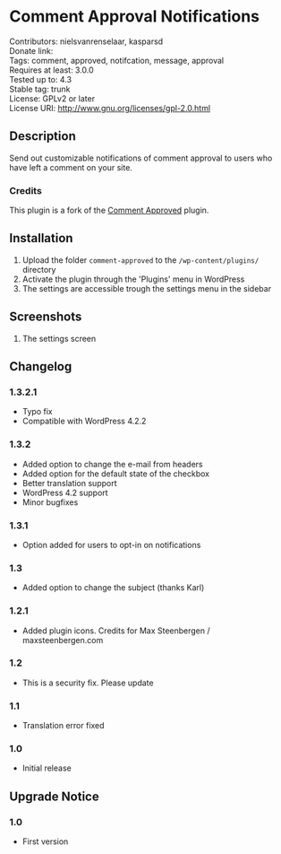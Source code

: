 # Comment Approval Notifications

Contributors: nielsvanrenselaar, kasparsd   
Donate link:    
Tags: comment, approved, notifcation, message, approval   
Requires at least: 3.0.0   
Tested up to: 4.3   
Stable tag: trunk   
License: GPLv2 or later   
License URI: http://www.gnu.org/licenses/gpl-2.0.html   

## Description

Send out customizable notifications of comment approval to users who have left a comment on your site.

### Credits

This plugin is a fork of the [Comment Approved](https://wordpress.org/plugins/comment-approved/) plugin.


## Installation

1. Upload the folder `comment-approved` to the `/wp-content/plugins/` directory
2. Activate the plugin through the 'Plugins' menu in WordPress
3. The settings are accessible trough the settings menu in the sidebar


## Screenshots

1. The settings screen


## Changelog

### 1.3.2.1

* Typo fix
* Compatible with WordPress 4.2.2

### 1.3.2

* Added option to change the e-mail from headers
* Added option for the default state of the checkbox
* Better translation support
* WordPress 4.2 support
* Minor bugfixes

### 1.3.1

* Option added for users to opt-in on notifications

### 1.3
* Added option to change the subject (thanks Karl)

### 1.2.1
* Added plugin icons. Credits for Max Steenbergen / maxsteenbergen.com

### 1.2
* This is a security fix. Please update

### 1.1
* Translation error fixed

### 1.0
* Initial release


## Upgrade Notice

### 1.0
* First version
